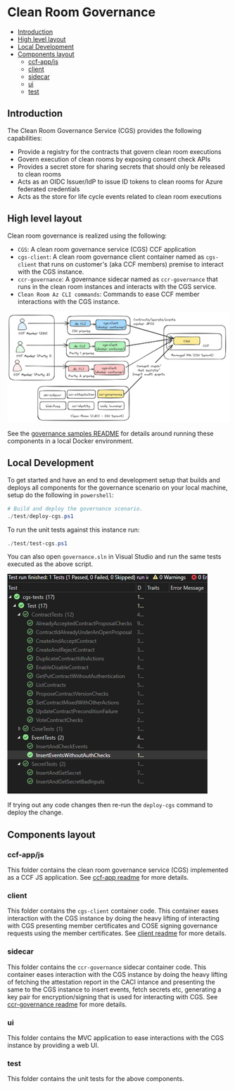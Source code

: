# Clean Room Governance<!-- omit from toc -->
- [Introduction](#introduction)
- [High level layout](#high-level-layout)
- [Local Development](#local-development)
- [Components layout](#components-layout)
  - [ccf-app/js](#ccf-appjs)
  - [client](#client)
  - [sidecar](#sidecar)
  - [ui](#ui)
  - [test](#test)

## Introduction
The Clean Room Governance Service (CGS) provides the following capabilities:
  - Provide a registry for the contracts that govern clean room executions
  - Govern execution of clean rooms by exposing consent check APIs
  - Provides a secret store for sharing secrets that should only be released to clean rooms
  - Acts as an OIDC Issuer/IdP to issue ID tokens to clean rooms for Azure federated credentials
  - Acts as the store for life cycle events related to clean room executions

## High level layout
Clean room governance is realized using the following:
- `CGS`: A clean room governance service (CGS) CCF application
- `cgs-client`: A clean room governance client container named as `cgs-client` that runs on customer's (aka CCF members) premise to interact with the CGS instance.
- `ccr-governance`: A governance sidecar named as `ccr-governance` that runs in the clean room instances and interacts with the CGS service.
- `Clean Room Az CLI commands`: Commands to ease CCF member interactions with the CGS instance.

![alt text](./docs/cgs.png)

See the [governance samples README](../../samples/governance/README.md) for details around running these components in a local Docker environment.

## Local Development
To get started and have an end to end development setup that builds and deploys all components for the governance scenario on your local machine, setup do the following in `powershell`:
```powershell
# Build and deploy the governance scenario.
./test/deploy-cgs.ps1
```
To run the unit tests against this instance run:
```powershell
./test/test-cgs.ps1
```
You can also open `governance.sln` in Visual Studio and run the same tests executed as the above script.

![alt text](./docs/vstest.png)

If trying out any code changes then re-run the `deploy-cgs` command to deploy the change.

## Components layout
### ccf-app/js
This folder contains the clean room governance service (CGS) implemented as a CCF JS application. See [ccf-app readme](./ccf-app/js/README.md) for more details.

### client
This folder contains the `cgs-client` container code. This container eases interaction with the CGS instance by doing the heavy lifting of interacting with CGS presenting member certificates and COSE signing governance requests using the member certificates. See [client readme](./client/README.md) for more details.

### sidecar
This folder contains the `ccr-governance` sidecar container code. This container eases interaction with the CGS instance by doing the heavy lifting of fetching the attestation report in the CACI intance and presenting the same to the CGS instance to insert events, fetch secrets etc, generating a key pair for encryption/signing that is used for interacting with CGS. See [ccr-governance readme](./sidecar/README.md) for more details.

### ui
This folder contains the MVC application to ease interactions with the CGS instance by providing a web UI.

### test
This folder contains the unit tests for the above components.
